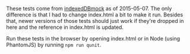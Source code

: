 These tests come from [indexedDBmock](https://github.com/kristofdegrave/indexedDBmock) as of 2015-05-07. The only difference is that I had to change index.html a bit to make it run. Besides that, newer versions of those tests should just work if they're dropped in here and the reference in index.html is updated.

Run these tests in the browser by opening index.html or in Node (using PhantomJS) by running `npm run qunit`.
